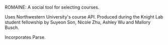 ROMAINE: A social tool for selecting courses.

Uses Northwestern University's course API. Produced during the Knight Lab student fellowship by Suyeon Son, Nicole Zhu, Ashley Wu and Mallory Busch.

Incorporates Parse.